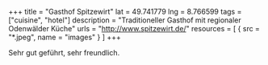 +++
title = "Gasthof Spitzewirt"
lat = 49.741779
lng = 8.766599
tags = ["cuisine", "hotel"]
description = "Traditioneller Gasthof mit regionaler Odenwälder Küche"
urls = "http://www.spitzewirt.de/"
resources = [
    { src = "*.jpeg", name = "images" }
]
+++

Sehr gut geführt, sehr freundlich.